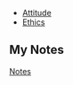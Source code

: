 - [Attitude](attitude.md)
- [Ethics](ethics.md)
## My Notes
[Notes](mynotes/attitude-and-ethics-notes.md)
